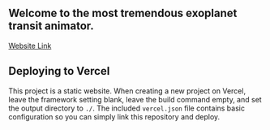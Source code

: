 ## Welcome to the most tremendous exoplanet transit animator. 


[Website Link](https://www.planetsinmotion.live/)



## Deploying to Vercel

This project is a static website. When creating a new project on Vercel, leave the framework setting blank, leave the build command empty, and set the output directory to `./`. The included `vercel.json` file contains basic configuration so you can simply link this repository and deploy.


